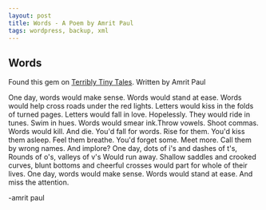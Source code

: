 ```yaml
---
layout: post
title: Words - A Poem by Amrit Paul 
tags: wordpress, backup, xml
---
```


Words
-----
Found this gem on [Terribly Tiny Tales](https://www.facebook.com/terriblytinytales/photos/a.165472426936286.1073741825.139884892828373/583134348503423/). Written by Amrit Paul

One day, words would make sense.
Words would stand at ease.
Words would help cross roads under the red lights.
Letters would kiss in the folds of turned pages.
Letters would fall in love. Hopelessly.
They would ride in tunes. Swim in hues.
Words would smear ink.Throw vowels. Shoot commas.
Words would kill. And die.
You'd fall for words.
Rise for them.
You'd kiss them asleep.
Feel them breathe.
You'd forget some. Meet more.
Call them by wrong names. And implore?
One day, dots of i's and dashes of t's,
Rounds of o's, valleys of v's
Would run away.
Shallow saddles and crooked curves,
blunt bottoms and cheerful crosses
would
part for whole
of their lives.
One day, words would make sense.
Words would stand at ease.
And miss the attention.

-amrit paul